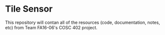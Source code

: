 # Tile Sensor

This repository will contan all of the resources (code, documentation, notes,
etc) from Team FA16-06's COSC 402 project.

